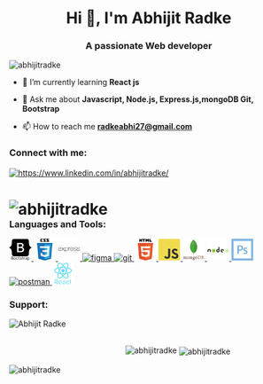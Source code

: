 <h1 align="center">Hi 👋, I'm Abhijit Radke</h1>
<h3 align="center">A passionate Web developer</h3>

<p align="left"> <img src="https://komarev.com/ghpvc/?username=abhijitradke&label=Profile%20views&color=0e75b6&style=flat"  alt="abhijitradke" /> </p>

- 🌱 I’m currently learning **React js**

- 💬 Ask me about **Javascript, Node.js, Express.js,mongoDB Git, Bootstrap**

- 📫 How to reach me **radkeabhi27@gmail.com**

<h3 align="left">Connect with me:</h3>
<p align="left">
<a href="https://linkedin.com/in/https://www.linkedin.com/in/abhijitradke/" target="blank"><img align="center" src="https://raw.githubusercontent.com/rahuldkjain/github-profile-readme-generator/master/src/images/icons/Social/linked-in-alt.svg" alt="https://www.linkedin.com/in/abhijitradke/" height="30" width="40" /></a>
</p>
<h1><img align="left" src="https://www.schoolofit.co.za/wp-content/uploads/2018/06/How-to-become-a-web-developer.gif" width = "500"alt="abhijitradke" /></h1>
<h3 align="left">Languages and Tools:</h3>
<p align="left"> <a href="https://getbootstrap.com" target="_blank" rel="noreferrer"> <img src="https://raw.githubusercontent.com/devicons/devicon/master/icons/bootstrap/bootstrap-plain-wordmark.svg" alt="bootstrap" width="40" height="40"/> </a> <a href="https://www.w3schools.com/css/" target="_blank" rel="noreferrer"> <img src="https://raw.githubusercontent.com/devicons/devicon/master/icons/css3/css3-original-wordmark.svg" alt="css3" width="40" height="40"/> </a> <a href="https://expressjs.com" target="_blank" rel="noreferrer"> <img src="https://raw.githubusercontent.com/devicons/devicon/master/icons/express/express-original-wordmark.svg" alt="express" width="40" height="40"/> </a> <a href="https://www.figma.com/" target="_blank" rel="noreferrer"> <img src="https://www.vectorlogo.zone/logos/figma/figma-icon.svg" alt="figma" width="40" height="40"/> </a> <a href="https://git-scm.com/" target="_blank" rel="noreferrer"> <img src="https://www.vectorlogo.zone/logos/git-scm/git-scm-icon.svg" alt="git" width="40" height="40"/> </a> <a href="https://www.w3.org/html/" target="_blank" rel="noreferrer"> <img src="https://raw.githubusercontent.com/devicons/devicon/master/icons/html5/html5-original-wordmark.svg" alt="html5" width="40" height="40"/> </a> <a href="https://developer.mozilla.org/en-US/docs/Web/JavaScript" target="_blank" rel="noreferrer"> <img src="https://raw.githubusercontent.com/devicons/devicon/master/icons/javascript/javascript-original.svg" alt="javascript" width="40" height="40"/> </a> <a href="https://www.mongodb.com/" target="_blank" rel="noreferrer"> <img src="https://raw.githubusercontent.com/devicons/devicon/master/icons/mongodb/mongodb-original-wordmark.svg" alt="mongodb" width="40" height="40"/> </a> <a href="https://nodejs.org" target="_blank" rel="noreferrer"> <img src="https://raw.githubusercontent.com/devicons/devicon/master/icons/nodejs/nodejs-original-wordmark.svg" alt="nodejs" width="40" height="40"/> </a> <a href="https://www.photoshop.com/en" target="_blank" rel="noreferrer"> <img src="https://raw.githubusercontent.com/devicons/devicon/master/icons/photoshop/photoshop-line.svg" alt="photoshop" width="40" height="40"/> </a> <a href="https://postman.com" target="_blank" rel="noreferrer"> <img src="https://www.vectorlogo.zone/logos/getpostman/getpostman-icon.svg" alt="postman" width="40" height="40"/> </a> <a href="https://reactjs.org/" target="_blank" rel="noreferrer"> <img src="https://raw.githubusercontent.com/devicons/devicon/master/icons/react/react-original-wordmark.svg" alt="react" width="40" height="40"/> </a> </p>

<h3 align="left">Support:</h3>
<p><a href="https://www.buymeacoffee.com/Abhijit Radke"> <img align="left" src="https://cdn.buymeacoffee.com/buttons/v2/default-yellow.png" height="50" width="210" alt="Abhijit Radke" /></a></p><br><br>

<p><img align="left" src="https://github-readme-stats.vercel.app/api/top-langs?username=abhijitradke&show_icons=true&locale=en&layout=compact" alt="abhijitradke" /></p>

<p>&nbsp;<img align="center" src="https://github-readme-stats.vercel.app/api?username=abhijitradke&show_icons=true&locale=en" alt="abhijitradke" /></p>

<p><img align="center" src="https://github-readme-streak-stats.herokuapp.com/?user=abhijitradke&" alt="abhijitradke" /></p>
